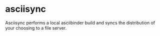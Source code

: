 # asciisync
Asciisync performs a local asciibinder build and syncs the distribution of your choosing to a file server.
